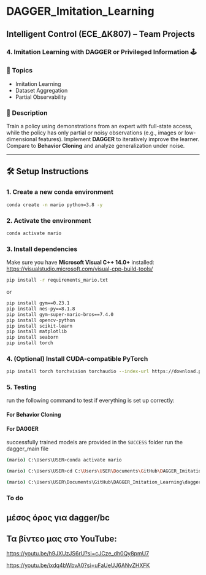 # DAGGER_Imitation_Learning
## Intelligent Control (ECE_ΔK807) – Team Projects
### 4. Imitation Learning with DAGGER or Privileged Information 🕹️

### 🧠 Topics
- Imitation Learning
- Dataset Aggregation
- Partial Observability

### 📄 Description
Train a policy using demonstrations from an expert with full-state access, while the policy has only partial or noisy observations (e.g., images or low-dimensional features). Implement **DAGGER** to iteratively improve the learner. Compare to **Behavior Cloning** and analyze generalization under noise.

---

## 🛠️ Setup Instructions

### 1. Create a new conda environment
```bash
conda create -n mario python=3.8 -y
```

### 2. Activate the environment
```bash
conda activate mario
```

### 3. Install dependencies
Make sure you have **Microsoft Visual C++ 14.0+** installed:  
https://visualstudio.microsoft.com/visual-cpp-build-tools/

```bash
pip install -r requirements_mario.txt
```

or

```bash
pip install gym==0.23.1
pip install nes-py==8.1.8
pip install gym-super-mario-bros==7.4.0
pip install opencv-python
pip install scikit-learn
pip install matplotlib
pip install seaborn
pip install torch
```

### 4. (Optional) Install CUDA-compatible PyTorch
```bash
pip install torch torchvision torchaudio --index-url https://download.pytorch.org/whl/cu118
```

### 5. Testing
run the following command to test if everything is set up correctly:
#### For Behavior Cloning
#### For DAGGER
successfully trained models are provided in the `SUCCESS` folder
run the dagger_main file
```bash
(mario) C:\Users\USER>conda activate mario

(mario) C:\Users\USER>cd C:\Users\USER\Documents\GitHub\DAGGER_Imitation_Learning\dagger_mario_bros\DAGGER

(mario) C:\Users\USER\Documents\GitHub\DAGGER_Imitation_Learning\dagger_mario_bros\DAGGER>python DAGGER_main.py
```

### To do
μέσος όρος για dagger/bc
---


## Τα βίντεο μας στο YouTube:

https://youtu.be/h9JXUzJS6rU?si=cJCze_dh0Qy8pmU7

https://youtu.be/ixdq4bWbvA0?si=uFaUeUJ6ANvZHXFK
